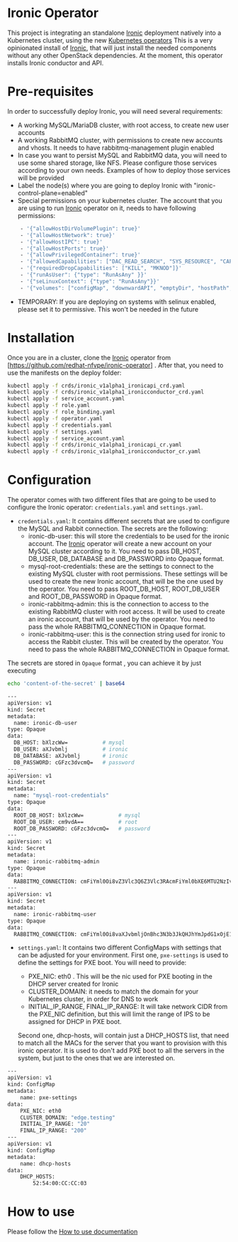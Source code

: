 # Ironic Operator

This project is integrating an standalone [Ironic] deployment natively into a Kubernetes cluster, using the new [Kubernetes operators]
This is a very opinionated install of [Ironic], that will just install the needed components without any other OpenStack dependencies.
At the moment, this operator installs Ironic conductor and API.

# Pre-requisites
In order to successfully deploy Ironic, you will need several requirements:
 - A working MySQL/MariaDB cluster, with root access, to create new user accounts
 - A working RabbitMQ cluster, with permissions to create new accounts and vhosts. It needs to have rabbitmq-management plugin enabled
 - In case you want to persist MySQL and RabbitMQ data, you will need to use some shared storage, like NFS. Please configure those services according to your own needs. Examples of how to deploy those services will be provided
 - Label the node(s) where you are going to deploy Ironic with "ironic-control-plane=enabled"
 - Special permissions on your kubernetes cluster. The account that you are using to run [Ironic] operator on it, needs to have following permissions:

```sh
    - '{"allowHostDirVolumePlugin": true}'
    - '{"allowHostNetwork": true}'
    - '{"allowHostIPC": true}'
    - '{"allowHostPorts": true}'
    - '{"allowPrivilegedContainer": true}'
    - '{"allowedCapabilities": ["DAC_READ_SEARCH", "SYS_RESOURCE", "CAP_NET_RAW", "CAP_NET_ADMIN"]}'
    - '{"requiredDropCapabilities": ["KILL", "MKNOD"]}'
    - '{"runAsUser": {"type": "RunAsAny" }}'
    - '{"seLinuxContext": {"type": "RunAsAny"}}'
    - '{"volumes": ["configMap", "downwardAPI", "emptyDir", "hostPath", "persistentVolumeClaim", "projected", "secret", "nfs"]}'
 ```
  - TEMPORARY: If you are deploying on systems with selinux enabled, please set it to permissive. This won't be needed in the future

# Installation
Once you are in a cluster, clone the [Ironic] operator from [https://github.com/redhat-nfvpe/ironic-operator] . After that, you need to use the manifests on the deploy folder:

```sh
kubectl apply -f crds/ironic_v1alpha1_ironicapi_crd.yaml
kubectl apply -f crds/ironic_v1alpha1_ironicconductor_crd.yaml
kubectl apply -f service_account.yaml
kubectl apply -f role.yaml
kubectl apply -f role_binding.yaml
kubectl apply -f operator.yaml
kubectl apply -f credentials.yaml
kubectl apply -f settings.yaml
kubectl apply -f service_account.yaml
kubectl apply -f crds/ironic_v1alpha1_ironicapi_cr.yaml
kubectl apply -f crds/ironic_v1alpha1_ironicconductor_cr.yaml
```

# Configuration
The operator comes with two different files that are going to be used to configure the Ironic operator: `credentials.yaml` and `settings.yaml`.

* `credentials.yaml`: It contains different secrets that are used to configure the MySQL and Rabbit connection. The secrets are the following:
  - ironic-db-user: this will store the credentials to be used for the ironic account. The [Ironic] operator will create a new account on your MySQL cluster according to it. You need to pass DB_HOST, DB_USER, DB_DATABASE and DB_PASSWORD into Opaque format.
  - mysql-root-credentials: these are the settings to connect to the existing MySQL cluster with root permissions. These settings will be used to create the new Ironic account, that will be the one used by the operator. You need to pass ROOT_DB_HOST, ROOT_DB_USER and ROOT_DB_PASSWORD in Opaque format.
  - ironic-rabbitmq-admin: this is the connection to access to the existing RabbitMQ cluster with root access. It will be used to create an ironic account, that will be used by the operator. You need to pass the whole RABBITMQ_CONNECTION in Opaque format.
  - ironic-rabbitmq-user: this is the connection string used for ironic to access the Rabbit cluster. This will be created by the operator. You need to pass the whole RABBITMQ_CONNECTION in Opaque format.

The secrets are stored in `Opaque` format , you can achieve it by just executing
```sh
echo 'content-of-the-secret' | base64
```

```sh
---
apiVersion: v1
kind: Secret
metadata:
  name: ironic-db-user
type: Opaque
data:
  DB_HOST: bXlzcWw=           # mysql
  DB_USER: aXJvbmlj           # ironic
  DB_DATABASE: aXJvbmlj       # ironic
  DB_PASSWORD: cGFzc3dvcmQ=   # password
---
apiVersion: v1
kind: Secret
metadata:
  name: "mysql-root-credentials"
type: Opaque
data:
  ROOT_DB_HOST: bXlzcWw=           # mysql
  ROOT_DB_USER: cm9vdA==           # root
  ROOT_DB_PASSWORD: cGFzc3dvcmQ=   # password
---
apiVersion: v1
kind: Secret
metadata:
  name: ironic-rabbitmq-admin
type: Opaque
data:
  RABBITMQ_CONNECTION: cmFiYml0Oi8vZ3Vlc3Q6Z3Vlc3RAcmFiYml0bXE6MTU2NzIvaXJvbmlj  # rabbit://guest:guest@rabbitmq:15672/ironic
---
apiVersion: v1
kind: Secret
metadata:
  name: ironic-rabbitmq-user
type: Opaque
data:
  RABBITMQ_CONNECTION: cmFiYml0Oi8vaXJvbmljOnBhc3N3b3JkQHJhYmJpdG1xOjE1NjcyL2lyb25pYw==  # rabbit://ironic:password@rabbitmq:15672/ironic
```
* `settings.yaml`: It contains two different ConfigMaps with settings that can be adjusted for your environment. First one, `pxe-settings` is used to define the settings for PXE boot. You will need to provide:
  - PXE_NIC: eth0 . This will be the nic used for PXE booting in the DHCP server created for Ironic
  - CLUSTER_DOMAIN: it needs to match the domain for your Kubernetes cluster, in order for DNS to work
  - INITIAL_IP_RANGE, FINAL_IP_RANGE: It will take network CIDR from the PXE_NIC definition, but this will limit the range of IPS to be assigned for DHCP in PXE boot.

  Second one, dhcp-hosts, will contain just a DHCP_HOSTS list, that need to match all the MACs for the server that you want to provision with this ironic operator. It is used to don't add PXE boot to all the servers in the system, but just to the ones that we are interested on.

```sh
---
apiVersion: v1
kind: ConfigMap
metadata:
    name: pxe-settings
data:
    PXE_NIC: eth0
    CLUSTER_DOMAIN: "edge.testing"
    INITIAL_IP_RANGE: "20"
    FINAL_IP_RANGE: "200"
---
apiVersion: v1
kind: ConfigMap
metadata:
    name: dhcp-hosts
data:
    DHCP_HOSTS:
        52:54:00:CC:CC:03

```

# How to use

Please follow the [How to use documentation]

[Ironic]: <https://wiki.openstack.org/wiki/Ironic>
[Kubernetes operators]: <https://github.com/operator-framework/operator-sdk>
[https://github.com/redhat-nfvpe/ironic-operator]: <https://github.com/redhat-nfvpe/ironic-operator>
[How to use documentation]: <./doc/how-to-use.md>
